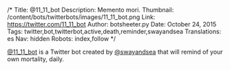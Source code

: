 /*
Title: @11_11_bot
Description: Memento mori.
Thumbnail: /content/bots/twitterbots/images/11_11_bot.png
Link: https://twitter.com/11_11_bot
Author: botsheeter.py
Date: October 24, 2015
Tags: twitter,bot,twitterbot,active,death,reminder,swayandsea
Translations: es
Nav: hidden
Robots: index,follow
*/

[@11_11_bot](https://twitter.com/11_11_bot) is a Twitter bot created by [@swayandsea](https://twitter.com/swayandsea) that will remind of your own mortality, daily.
